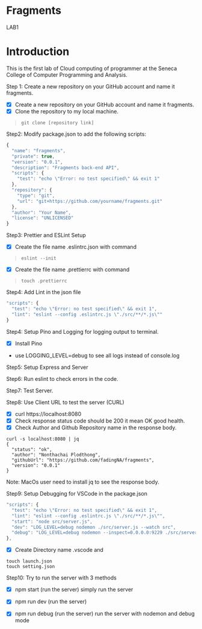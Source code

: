 # Fragments
LAB1 

# Introduction
This is the first lab of Cloud computing of programmer at the Seneca College of Computer Programming and Analysis. 

Step 1: Create a new repository on your GitHub account and name it fragments.
- [x] Create a new repository on your GitHub account and name it fragments.
- [x] Clone the repository to my local machine.
> ```git clone [repository link]```


Step2: Modify package.json to add the following scripts:

```javascript
{
  "name": "fragments",
  "private": true,
  "version": "0.0.1",
  "description": "Fragments back-end API",
  "scripts": {
    "test": "echo \"Error: no test specified\" && exit 1"
  },
  "repository": {
    "type": "git",
    "url": "git+https://github.com/yourname/fragments.git"
  },
  "author": "Your Name",
  "license": "UNLICENSED"
}
```

Step3: Prettier and ESLint Setup
- [x] Create the file name .eslintrc.json with command
> ```eslint --init```
- [x] Create the file name .prettierrc with command
> ```touch .prettierrc```

Step4: Add Lint in the json file
```javascript
"scripts": {
  "test": "echo \"Error: no test specified\" && exit 1",
  "lint": "eslint --config .eslintrc.js \"./src/**/*.js\""
}
```

Step4: Setup Pino and Logging for logging output to terminal.
- [x] Install Pino
- use LOGGING_LEVEL=debug to see all logs instead of console.log

Step5: Setup Express and Server

Step6: Run eslint to check errors in the code.

Step7: Test Server.

Step8: Use Client URL to test the server (CURL)
- [x] curl https://localhost:8080
- [x] Check response status code should be 200 it mean OK good health.
- [x] Check Author and Github Repository name in the response body.

```
curl -s localhost:8080 | jq
{
  "status": "ok",
  "author": "Nonthachai Plodthong",
  "githubUrl": "https://github.com/fadingNA/fragments",
  "version": "0.0.1"
}
```

Note: MacOs user need to install jq to see the response body.

Step9: Setup Debugging for VSCode in the package.json
```javascript
"scripts": {
  "test": "echo \"Error: no test specified\" && exit 1",
  "lint": "eslint --config .eslintrc.js \"./src/**/*.js\"",
  "start": "node src/server.js",
  "dev": "LOG_LEVEL=debug nodemon ./src/server.js --watch src",
  "debug": "LOG_LEVEL=debug nodemon --inspect=0.0.0.0:9229 ./src/server.js --watch src"
},
```
-[x] Create Directory name .vscode and 
```
touch launch.json
touch setting.json
```

Step10: Try to run the server with 3 methods

- [x] npm start (run the server) simply run the server
- [x] npm run dev (run the server) 
- [x] npm run debug (run the server) run the server with nodemon and debug mode

    

    
